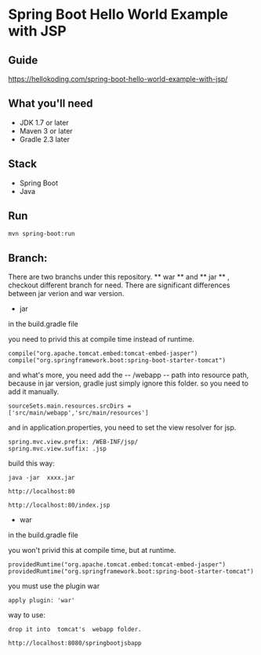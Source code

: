 # Spring Boot Hello World Example with JSP

## Guide
https://hellokoding.com/spring-boot-hello-world-example-with-jsp/

## What you'll need
- JDK 1.7 or later
- Maven 3 or later
- Gradle 2.3 later

## Stack
- Spring Boot
- Java

## Run
`mvn spring-boot:run`

Branch:
--
There are two branchs under this repository.  ** war ** and ** jar ** , checkout different branch for need.
There are significant differences between jar verion and war version.

- jar 
	
in the build.gradle file

you need to privid this at compile time instead of runtime.
```
compile("org.apache.tomcat.embed:tomcat-embed-jasper")
compile("org.springframework.boot:spring-boot-starter-tomcat")
```		
and what's more, you need add the -- /webapp -- path into resource path, because in jar version,  gradle just simply ignore this folder. so you need to add it manually.
```
sourceSets.main.resources.srcDirs = ['src/main/webapp','src/main/resources']
```

and in application.properties,  you need to set the view resolver for jsp.
```
spring.mvc.view.prefix: /WEB-INF/jsp/
spring.mvc.view.suffix: .jsp
```

build this way:
```
java -jar  xxxx.jar

http://localhost:80

http://localhost:80/index.jsp
```
- war

	
in the build.gradle file

you won't privid this at compile time, but at runtime.
```
providedRumtime("org.apache.tomcat.embed:tomcat-embed-jasper")
providedRumtime("org.springframework.boot:spring-boot-starter-tomcat")
```		
you must use the plugin war
```
apply plugin: 'war' 
```

way to use:
```
drop it into  tomcat's  webapp folder.

http://localhost:8080/springbootjsbapp
```
	